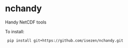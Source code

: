 # nchandy
 Handy NetCDF tools

 To install:

```bash
 pip install git+https://github.com/isezen/nchandy.git
```